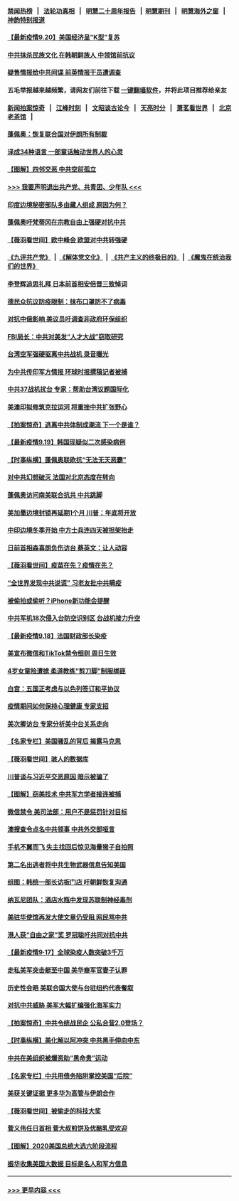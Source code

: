 #### [禁闻热榜](热点新闻.md?t=0)  &nbsp;&nbsp;|&nbsp;&nbsp; [法轮功真相](https://github.com/gfw-breaker/truth/blob/master/README.md?t=0) &nbsp;&nbsp;|&nbsp;&nbsp; [明慧二十周年报告](https://github.com/gfw-breaker/mh-reports/blob/master/README.md?t=0) &nbsp;&nbsp;|&nbsp;&nbsp;[明慧期刊](https://github.com/gfw-breaker/mh-qikan) &nbsp;&nbsp;|&nbsp;&nbsp; [明慧海外之窗](https://github.com/gfw-breaker/mh-news/blob/master/README.md?t=0) &nbsp;&nbsp;|&nbsp;&nbsp; [神韵特别报道](https://github.com/gfw-breaker/mh-news/blob/master/shenyun.md?t=0)
#### [【最新疫情9.20】美国经济呈“K型”复苏](../pages/nsc418/n12401074.md?t=09210802) 
#### [中共抹杀民族文化 在韩朝鲜族人 中领馆前抗议](../pages/nsc418/n12417256.md?t=09210802) 
#### [疑售情报给中共间谍 前英情报干员遭调查](../pages/nsc418/n12417420.md?t=09210802) 
#### 五毛举报越来越频繁，请网友们前往下载 [一键翻墙软件](https://github.com/gfw-breaker/ssr-accounts)，并将此项目推荐给亲友
#### [新闻拍案惊奇](https://github.com/gfw-breaker/banned-news1/blob/master/pages/link4.md) &nbsp;&nbsp;|&nbsp;&nbsp; [江峰时刻](https://github.com/gfw-breaker/banned-news1/blob/master/pages/link4.md) &nbsp;&nbsp;|&nbsp;&nbsp; [文昭谈古论今](https://github.com/gfw-breaker/banned-news1/blob/master/pages/link4.md) &nbsp;&nbsp;|&nbsp;&nbsp; [天亮时分](https://github.com/gfw-breaker/banned-news1/blob/master/pages/link4.md) &nbsp;&nbsp;|&nbsp;&nbsp; [萧茗看世界](https://github.com/gfw-breaker/banned-news1/blob/master/pages/link4.md) &nbsp;&nbsp;|&nbsp;&nbsp; [北京老茶馆](https://github.com/gfw-breaker/banned-news1/blob/master/pages/link4.md) &nbsp;&nbsp;|&nbsp;&nbsp; 
#### [蓬佩奥：恢复联合国对伊朗所有制裁](../pages/nsc418/n12417360.md?t=09210802) 
#### [译成34种语言 一部童话触动世界人的心灵](../pages/nsc418/n12416763.md?t=09210802) 
#### [【图解】四邻交恶 中共空前孤立](../pages/nsc418/n12416209.md?t=09210802) 
#### [>>> 我要声明退出共产党、共青团、少年队 <<<](https://github.com/begood0513/goodnews/blob/master/quit/letter.md) 
#### [印度边境秘密部队多由藏人组成 原因为何？](../pages/nsc418/n12416956.md?t=09210802) 
#### [蓬佩奥吁梵蒂冈在宗教自由上强硬对抗中共](../pages/nsc418/n12416625.md?t=09210802) 
#### [【薇羽看世间】欧中峰会 欧盟对中共转强硬](../pages/nsc418/n12416136.md?t=09210802) 
#### [《九评共产党》](https://github.com/begood0513/9ping.md/blob/master/README.md) &nbsp;|&nbsp; [《解体党文化》](../../../../jtdwh.md/blob/master/README.md)  &nbsp;|&nbsp; [《共产主义的终极目的》](../../../../gczydzjmd.md/blob/master/README.md) &nbsp;|&nbsp; [《魔鬼在统治我们的世界》](../../../../mgztzwmdsj.md/blob/master/README.md) 
#### [李登辉追思礼拜 日本前首相安倍晋三致悼词](../pages/nsc418/n12415952.md?t=09210802) 
#### [德民众抗议防疫限制：抹布口罩防不了病毒](../pages/nsc418/n12415697.md?t=09210802) 
#### [对抗中俄影响 美议员吁调查非政府环保组织](../pages/nsc418/n12415863.md?t=09210802) 
#### [FBI局长：中共对美发“人才大战”窃取研究](../pages/nsc418/n12415919.md?t=09210802) 
#### [台湾空军强硬驱离中共战机 录音曝光](../pages/nsc418/n12415840.md?t=09210802) 
#### [为中共传印军方情报 环球时报撰稿记者被捕](../pages/nsc418/n12415812.md?t=09210802) 
#### [中共37战机扰台 专家：帮助台湾议题国际化](../pages/nsc418/n12415718.md?t=09210802) 
#### [美澳印拟修筑克拉运河 将重挫中共扩张野心](../pages/nsc418/n12415479.md?t=09210802) 
#### [【拍案惊奇】逃离中共体制成潮流 下一个是谁？](../pages/nsc418/n12415212.md?t=09210802) 
#### [【最新疫情9.19】韩国现疑似二次感染病例](../pages/nsc418/n12414942.md?t=09210802) 
#### [【时事纵横】蓬佩奥联欧抗“无法无天恶霸”](../pages/nsc418/n12414177.md?t=09210802) 
#### [对中共幻想破灭 法国对北京态度在转向](../pages/nsc418/n12414445.md?t=09210802) 
#### [蓬佩奥访问南美联合抗共 中共跳脚](../pages/nsc418/n12414399.md?t=09210802) 
#### [美加墨边境封锁再延期1个月 川普：年底将开放](../pages/nsc418/n12414560.md?t=09210802) 
#### [中印边境冬季开始 中方士兵连四天被担架抬走](../pages/nsc418/n12414244.md?t=09210802) 
#### [日前首相森喜朗负伤访台 蔡英文：让人动容](../pages/nsc418/n12413966.md?t=09210802) 
#### [【薇羽看世间】疫苗在先？疫情在先？](../pages/nsc418/n12413726.md?t=09210802) 
#### [“全世界发现中共说谎” 习老友批中共瞒疫](../pages/nsc418/n12413225.md?t=09210802) 
#### [被偷拍或偷听？iPhone新功能会提醒](../pages/nsc418/n12414019.md?t=09210802) 
#### [中共军机18次侵入台防空识别区 台战机接力升空](../pages/nsc418/n12413920.md?t=09210802) 
#### [【最新疫情9.18】法国财政部长染疫](../pages/nsc418/n12412168.md?t=09210802) 
#### [美宣布微信和TikTok禁令细则 周日生效](../pages/nsc418/n12413533.md?t=09210802) 
#### [4岁女童险遭掳 柔道教练“剪刀脚”制服绑匪](../pages/nsc418/n12412622.md?t=09210802) 
#### [白宫：五国正考虑与以色列签订和平协议](../pages/nsc418/n12412807.md?t=09210802) 
#### [疫情期间如何保持心理健康 专家支招](../pages/nsc418/n12411721.md?t=09210802) 
#### [美次卿访台 专家分析美中台关系走向](../pages/nsc418/n12411575.md?t=09210802) 
#### [【名家专栏】美国骚乱的背后 揭露马克思](../pages/nsc418/n12408125.md?t=09210802) 
#### [【薇羽看世间】骇人的数据库](../pages/nsc418/n12411693.md?t=09210802) 
#### [川普谈与习近平交恶原因 暗示被骗了](../pages/nsc418/n12411507.md?t=09210802) 
#### [【图解】窃美技术 中共军方学者接连被捕](../pages/nsc418/n12409461.md?t=09210802) 
#### [微信禁令 美司法部：用户不是惩罚针对目标](../pages/nsc418/n12411017.md?t=09210802) 
#### [澳搜查令点名中共领事 中共外交部哑言](../pages/nsc418/n12411209.md?t=09210802) 
#### [手机不翼而飞 失主找回后惊见海量猴子自拍照](../pages/nsc418/n12410109.md?t=09210802) 
#### [第二名出逃者将中共生物武器信息告知美国](../pages/nsc418/n12410677.md?t=09210802) 
#### [组图：韩统一部长访板门店 吁朝鲜恢复沟通](../pages/nsc418/n12410607.md?t=09210802) 
#### [纳瓦尼团队：酒店水瓶中发现苏联制神经毒剂](../pages/nsc418/n12410673.md?t=09210802) 
#### [美驻华使馆再发大使文章仍受阻 网民骂中共](../pages/nsc418/n12410639.md?t=09210802) 
#### [港人获“自由之家”奖 罗冠聪吁共同对抗中共](../pages/nsc418/n12410855.md?t=09210802) 
#### [【最新疫情9·17】全球染疫人数突破3千万](../pages/nsc418/n12409539.md?t=09210802) 
#### [走私美军突击艇至中国 美华裔军官妻子认罪](../pages/nsc418/n12410442.md?t=09210802) 
#### [历史性会晤 美联合国大使与台驻纽约代表餐叙](../pages/nsc418/n12410391.md?t=09210802) 
#### [对抗中共威胁 美军大幅扩编强化海军实力](../pages/nsc418/n12410225.md?t=09210802) 
#### [【拍案惊奇】中共令统战民企 公私合营2.0登场？](../pages/nsc418/n12409895.md?t=09210802) 
#### [【时事纵横】美化解以阿冲突 中共黑手伸向中东](../pages/nsc418/n12408755.md?t=09210802) 
#### [中共在美组织被爆资助“黑命贵”运动](../pages/nsc418/n12408999.md?t=09210802) 
#### [【名家专栏】中共用债务陷阱掌控美国“后院”](../pages/nsc418/n12408106.md?t=09210802) 
#### [美获关键证据 更多华为高管与伊朗合作](../pages/nsc418/n12408989.md?t=09210802) 
#### [【薇羽看世间】被偷走的科技大奖](../pages/nsc418/n12408420.md?t=09210802) 
#### [菅义伟任日首相 菅大叔煎饼及优酪乳受欢迎](../pages/nsc418/n12408281.md?t=09210802) 
#### [【图解】2020美国总统大选六阶段流程](../pages/nsc418/n12404025.md?t=09210802) 
#### [振华收集美国大数据 目标是名人和军方信息](../pages/nsc418/n12408366.md?t=09210802) 

----
#### [ >>> 更早内容 <<< ](../indexes/nsc418-earlier.md)
